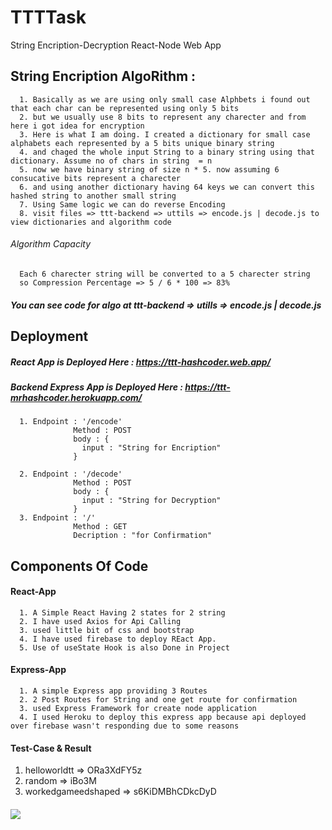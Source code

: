 # TTTTask
String Encription-Decryption React-Node Web App

## String Encription AlgoRithm :
      1. Basically as we are using only small case Alphbets i found out that each char can be represented using only 5 bits
      2. but we usually use 8 bits to represent any charecter and from here i got idea for encryption
      3. Here is what I am doing. I created a dictionary for small case alphabets each represented by a 5 bits unique binary string
      4. and chaged the whole input String to a binary string using that dictionary. Assume no of chars in string  = n
      5. now we have binary string of size n * 5. now assuming 6 consucative bits represent a charecter
      6. and using another dictionary having 64 keys we can convert this hashed string to another small string
      7. Using Same logic we can do reverse Encoding
      8. visit files => ttt-backend => uttils => encode.js | decode.js to view dictionaries and algorithm code

###### Algorithm Capacity
      Each 6 charecter string will be converted to a 5 charecter string
      so Compression Percentage => 5 / 6 * 100 => 83%      
      


##### You can see code for algo at ttt-backend => utills => encode.js | decode.js

## Deployment 

##### React App is Deployed Here : https://ttt-hashcoder.web.app/

##### Backend Express App is Deployed Here : https://ttt-mrhashcoder.herokuapp.com/
      1. Endpoint : '/encode' 
                  Method : POST
                  body : {
                    input : "String for Encription"
                  }
                  
      2. Endpoint : '/decode'
                  Method : POST
                  body : {
                    input : "String for Decryption"
                  }
      3. Endpoint : '/'
                  Method : GET
                  Decription : "for Confirmation"
     
      
       


## Components Of Code

#### React-App
      1. A Simple React Having 2 states for 2 string 
      2. I have used Axios for Api Calling
      3. used little bit of css and bootstrap 
      4. I have used firebase to deploy REact App.
      5. Use of useState Hook is also Done in Project
  
#### Express-App
      1. A simple Express app providing 3 Routes
      2. 2 Post Routes for String and one get route for confirmation
      3. used Express Framework for create node application
      4. I used Heroku to deploy this express app because api deployed over firebase wasn't responding due to some reasons
#### Test-Case & Result
1. helloworldtt   =>   ORa3XdFY5z
2. random         =>   iBo3M
3. workedgameedshaped =>  s6KiDMBhCDkcDyD


####

<img src = "https://res.cloudinary.com/mrhashcoder/image/upload/v1616674602/pjimage_1_s8knhl.jpg" />
